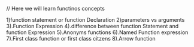 // Here we will learn functinos concepts

1)function statement or function Declaration
2)parameters vs arguments 
3).Function Expression 
4).difference between function Statement and function Expression 
5).Anonyms functions 
6).Named Function expression 
7).First class function or first class citzens 
8).Arrow function 